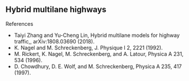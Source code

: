 ## Hybrid multilane highways

References
* Taiyi Zhang and Yu-Cheng Lin, Hybrid multilane models for highway traffic,, arXiv:1808.03690 (2018).
* K. Nagel and M. Schreckenberg, J. Physique I 2, 2221 (1992).
* M. Rickert, K. Nagel, M. Schreckenberg, and A. Latour, Physica A 231, 534 (1996).
* D. Chowdhury, D. E. Wolf, and M. Schreckenberg, Physica A 235, 417 (1997).
